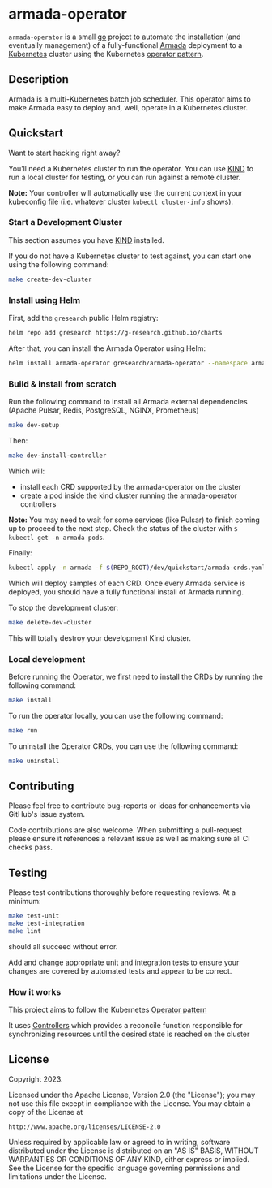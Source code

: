 # armada-operator
`armada-operator` is a small [go](https://go.dev/) project to automate the 
installation (and eventually management) of a fully-functional 
[Armada](https://github.com/armadaproject/armada) deployment
to a [Kubernetes](https://kubernetes.io/) cluster using the Kubernetes 
[operator pattern](https://kubernetes.io/docs/concepts/extend-kubernetes/operator/).

## Description
Armada is a multi-Kubernetes batch job scheduler. This operator aims to make
Armada easy to deploy and, well, operate in a Kubernetes cluster. 

## Quickstart

Want to start hacking right away?

You’ll need a Kubernetes cluster to run the operator. You can use 
[KIND](https://sigs.k8s.io/kind) to run a local cluster for testing, or you 
can run against a remote cluster.  

**Note:** Your controller will automatically use the current context in your 
kubeconfig file (i.e. whatever cluster `kubectl cluster-info` shows).

### Start a Development Cluster

This section assumes you have [KIND](https://sigs.k8s.io/kind) installed.

If you do not have a Kubernetes cluster to test against, you can start one using the following command:
```bash
make create-dev-cluster
```

### Install using Helm

First, add the `gresearch` public Helm registry:
```bash
helm repo add gresearch https://g-research.github.io/charts
```

After that, you can install the Armada Operator using Helm:
```bash
helm install armada-operator gresearch/armada-operator --namespace armada-system --create-namespace
```

### Build & install from scratch

Run the following command to install all Armada external dependencies (Apache Pulsar, Redis, PostgreSQL, NGINX, Prometheus)
```bash
make dev-setup
```

Then:
```bash
make dev-install-controller
```
Which will:
- install each CRD supported by the armada-operator on the cluster
- create a pod inside the kind cluster running the armada-operator controllers

**Note:** You may need to wait for some services (like Pulsar) to finish 
coming up to proceed to the next step. Check the status of 
the cluster with `$ kubectl get -n armada pods`.

Finally:
```bash
kubectl apply -n armada -f $(REPO_ROOT)/dev/quickstart/armada-crds.yaml
```

Which will deploy samples of each CRD. Once every Armada service is deployed,
you should have a fully functional install of Armada running.

To stop the development cluster:
```bash
make delete-dev-cluster
```

This will totally destroy your development Kind cluster. 

### Local development

Before running the Operator, we first need to install the CRDs by running the following command:
```bash
make install
```

To run the operator locally, you can use the following command:
```bash
make run
```

To uninstall the Operator CRDs, you can use the following command:
```bash
make uninstall
```

## Contributing

Please feel free to contribute bug-reports or ideas for enhancements via 
GitHub's issue system. 

Code contributions are also welcome. When submitting a pull-request please 
ensure it references a relevant issue as well as making sure all CI checks 
pass.

## Testing

Please test contributions thoroughly before requesting reviews. At a minimum:
```bash
make test-unit
make test-integration
make lint
```
should all succeed without error. 

Add and change appropriate unit and integration tests to ensure your changes 
are covered by automated tests and appear to be correct.

### How it works
This project aims to follow the Kubernetes [Operator pattern](https://kubernetes.io/docs/concepts/extend-kubernetes/operator/)

It uses [Controllers](https://kubernetes.io/docs/concepts/architecture/controller/) 
which provides a reconcile function responsible for synchronizing resources until the desired state is reached on the cluster

## License

Copyright 2023.

Licensed under the Apache License, Version 2.0 (the "License");
you may not use this file except in compliance with the License.
You may obtain a copy of the License at

    http://www.apache.org/licenses/LICENSE-2.0

Unless required by applicable law or agreed to in writing, software
distributed under the License is distributed on an "AS IS" BASIS,
WITHOUT WARRANTIES OR CONDITIONS OF ANY KIND, either express or implied.
See the License for the specific language governing permissions and
limitations under the License.

